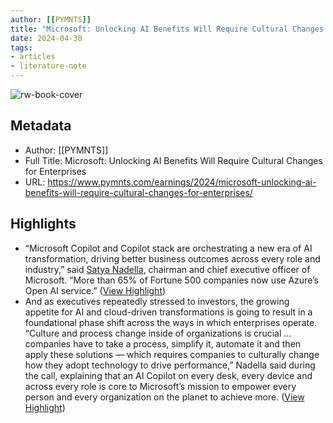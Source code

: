 ```yaml
---
author: [[PYMNTS]]
title: "Microsoft: Unlocking AI Benefits Will Require Cultural Changes for Enterprises"
date: 2024-04-30
tags: 
- articles
- literature-note
---
```

![rw-book-cover](https://www.pymnts.com/wp-content/uploads/2024/04/Microsoft-1.jpg)

## Metadata
- Author: [[PYMNTS]]
- Full Title: Microsoft: Unlocking AI Benefits Will Require Cultural Changes for Enterprises
- URL: https://www.pymnts.com/earnings/2024/microsoft-unlocking-ai-benefits-will-require-cultural-changes-for-enterprises/

## Highlights
- “Microsoft Copilot and Copilot stack are orchestrating a new era of AI transformation, driving better business outcomes across every role and industry,” said [Satya Nadella](https://www.linkedin.com/in/satyanadella/), chairman and chief executive officer of Microsoft. “More than 65% of Fortune 500 companies now use Azure’s Open AI service.” ([View Highlight](https://read.readwise.io/read/01hwmvk6z3p9j5prgrgt1gyp8e))
- And as executives repeatedly stressed to investors, the growing appetite for AI and cloud-driven transformations is going to result in a foundational phase shift across the ways in which enterprises operate.
  “Culture and process change inside of organizations is crucial … companies have to take a process, simplify it, automate it and then apply these solutions — which requires companies to culturally change how they adopt technology to drive performance,” Nadella said during the call, explaining that an AI Copilot on every desk, every device and across every role is core to Microsoft’s mission to empower every person and every organization on the planet to achieve more. ([View Highlight](https://read.readwise.io/read/01hwmvmm69mm849mxzsg6xnhmt))
